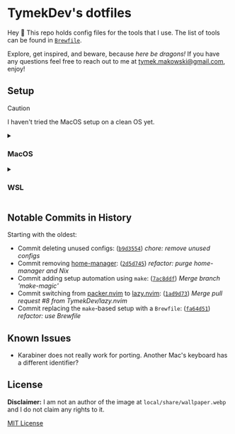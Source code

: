 # TymekDev's dotfiles

Hey 👋 This repo holds config files for the tools that I use.
The list of tools can be found in [`Brewfile`](Brewfile).

Explore, get inspired, and beware, because _here be dragons!_
If you have any questions feel free to reach out to me at tymek.makowski@gmail.com, enjoy!

## Setup

> [!CAUTION]
> I haven't tried the MacOS setup on a clean OS yet.

<details>
<summary><h3>MacOS</h3></summary>

1. Run:
   ```sh
   xcode-select --install
   ```
1. Install [`brew`](https://brew.sh/):
   ```sh
   /bin/bash -c "$(curl -fsSL https://raw.githubusercontent.com/Homebrew/install/HEAD/install.sh)"
   ```
1. Clone the repo:
   ```sh
   git clone https://github.com/TymekDev/dotfiles ~/personal/dotfiles
   git -C ~/personal/dotfiles remote set-url origin git@github.com:TymekDev/dotfiles
   ```
1. Symlink config files:
   ```sh
   make --directory ~/personal/dotfiles restow
   ```
   - ⚠️ Make sure that `~/.config/karabiner` is a symlink ([details](https://karabiner-elements.pqrs.org/docs/manual/misc/configuration-file-path/))
1. Install programs:
   ```sh
   /opt/homebrew/bin/brew bundle --file ~/personal/dotfiles/Brewfile install
   /opt/homebrew/bin/bob use stable # installs Neovim
   ```
1. Configure [`fish`](https://fishshell.com/):
   ```sh
   echo "/opt/homebrew/bin/fish" | sudo tee -a /etc/shells
   chsh -s /opt/homebrew/bin/fish
   ```
1. Install WezTerm terminfo:
   ```sh
   tempfile=$(mktemp) \
     && curl -o $tempfile https://raw.githubusercontent.com/wez/wezterm/master/termwiz/data/wezterm.terminfo \
     && tic -x -o ~/.terminfo $tempfile \
     && rm $tempfile
   ```
1. Open WezTerm—it should start fish and have `$PATH` properly set up
1. Start Neovim and install its plugins via `:Lazy`
1. Install by hand:
   - Tailscale: https://pkgs.tailscale.com/stable/#macos
   - Google Chrome
1. [Disable Firefox title bar](https://blog.tymek.dev/firefox-css-2)
1. Add the following snippet at the very bottom of `~/.ssh/config`:
   ```
   Host *
     IdentityAgent "SSH_AUTH_SOCK"
   ```
1. Install Neovim spell files
   - Note: Enable NetRW and disable oil.nvim to download spell files (see https://github.com/stevearc/oil.nvim/issues/163)

</details>

<details>
<summary><h3>WSL</h3></summary>

1. Install WezTerm (on Windows)
1. Install WSL
   1. Open PowerShell
   1. Run `wsl --list --online` for the list of available distros
   1. Install the distro `wsl --install -d <distro>`, e.g. `wsl --install -d Ubuntu-24.04`
   1. Restart Windows
1. After Windows boots up:
   1. Set a UNIX username and password up
   1. Run: `sudo apt-get update`
   1. Run: `sudo apt-get upgrade`
1. If necessary, carry certificates over from Windows (see [Fixing WSL Certificates](https://blog.tymek.dev/fixing-wsl-certificates/#the-fix))
1. Install [`brew`](https://brew.sh/):
   ```sh
   /bin/bash -c "$(curl -fsSL https://raw.githubusercontent.com/Homebrew/install/HEAD/install.sh)"
   ```
1. Clone the repo:
   ```sh
   git clone https://github.com/TymekDev/dotfiles ~/personal/dotfiles
   git -C ~/personal/dotfiles remote set-url origin git@github.com:TymekDev/dotfiles
   ```
   <!-- TODO: add a new SSH key -->
1. Symlink config files:
   ```sh
   make --directory ~/personal/dotfiles restow
   ```
1. Install programs:
   ```sh
   /home/linuxbrew/.linuxbrew/bin/brew bundle --file ~/personal/dotfiles/Brewfile install
   /home/linuxbrew/.linuxbrew/bin/bob use stable # installs Neovim
   ```
1. Configure [`fish`](https://fishshell.com/):
   ```sh
   echo "/home/linuxbrew/.linuxbrew/bin/fish" | sudo tee -a /etc/shells
   chsh -s /home/linuxbrew/.linuxbrew/bin/fish
   ```
1. Install WezTerm terminfo:
   ```sh
   tempfile=$(mktemp) \
     && curl -o $tempfile https://raw.githubusercontent.com/wez/wezterm/master/termwiz/data/wezterm.terminfo \
     && tic -x -o ~/.terminfo $tempfile \
     && rm $tempfile
   ```
1. `rsync` the WezTerm config to the Windows host:
   ```fish
   rsync --delete-after --mkpath --recursive --verbose \
     config/wezterm/ \
     $(wslpath $(cmd.exe /C "echo %USERPROFILE%" 2>/dev/null | tr -d "\r"))/.config/wezterm
   ```
1. Open WezTerm—it should start fish inside WSL and have `$PATH` properly set up
1. Start Neovim and install its plugins via `:Lazy`

</details>

## Notable Commits in History

Starting with the oldest:

- Commit deleting unused configs: ([`b9d3554`][]) _chore: remove unused configs_
- Commit removing [home-manager][]: ([`2d5d745`][]) _refactor: purge home-manager and Nix_
- Commit adding setup automation using `make`: ([`7ac8ddf`][]) _Merge branch 'make-magic'_
- Commit switching from [packer.nvim][] to [lazy.nvim][]: ([`1ad9d73`][]) _Merge pull request #8 from TymekDev/lazy.nvim_
- Commit replacing the `make`-based setup with a `Brewfile`: ([`fa64d51`](https://github.com/TymekDev/dotfiles/commit/fa64d51d330a540b45bb043493706dc6b5468a8c)) _refactor: use Brewfile_

[`b9d3554`]: https://github.com/TymekDev/dotfiles/commit/b9d35545c8cac900655c77b28ea1eb28c4b3e0ce
[home-manager]: https://github.com/nix-community/home-manager
[`2d5d745`]: https://github.com/TymekDev/dotfiles/commit/2d5d74539d6d9e3f77b0ebee929179ddf1538112
[`7ac8ddf`]: https://github.com/TymekDev/dotfiles/commit/7ac8ddfef4f80cf7da00452e4f4b3777b2b016f1
[packer.nvim]: https://github.com/wbthomason/packer.nvim
[lazy.nvim]: https://github.com/folke/lazy.nvim
[`1ad9d73`]: https://github.com/TymekDev/dotfiles/commit/1ad9d73abd3099247377322dea3b3524c8dd77f3

## Known Issues

- Karabiner does not really work for porting. Another Mac's keyboard has a different identifier?

## License

**Disclaimer:** I am not an author of the image at `local/share/wallpaper.webp` and I do not claim any rights to it.

[MIT License](LICENSE.md)
